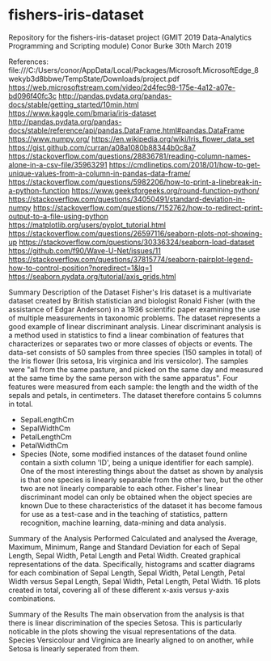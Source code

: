 # fishers-iris-dataset
Repository for the fishers-iris-dataset project (GMIT 2019 Data-Analytics Programming and Scripting module)
Conor Burke 30th March 2019

References:
file:///C:/Users/conor/AppData/Local/Packages/Microsoft.MicrosoftEdge_8wekyb3d8bbwe/TempState/Downloads/project.pdf
https://web.microsoftstream.com/video/2d4fec98-175e-4a12-a07e-bd096f40fc3c
http://pandas.pydata.org/pandas-docs/stable/getting_started/10min.html
https://www.kaggle.com/bmaria/iris-dataset
http://pandas.pydata.org/pandas-docs/stable/reference/api/pandas.DataFrame.html#pandas.DataFrame
https://www.numpy.org/
https://en.wikipedia.org/wiki/Iris_flower_data_set
https://gist.github.com/curran/a08a1080b88344b0c8a7
https://stackoverflow.com/questions/28836781/reading-column-names-alone-in-a-csv-file/35963291
https://cmdlinetips.com/2018/01/how-to-get-unique-values-from-a-column-in-pandas-data-frame/
https://stackoverflow.com/questions/5982206/how-to-print-a-linebreak-in-a-python-function
https://www.geeksforgeeks.org/round-function-python/
https://stackoverflow.com/questions/34050491/standard-deviation-in-numpy
https://stackoverflow.com/questions/7152762/how-to-redirect-print-output-to-a-file-using-python
https://matplotlib.org/users/pyplot_tutorial.html
https://stackoverflow.com/questions/26597116/seaborn-plots-not-showing-up
https://stackoverflow.com/questions/30336324/seaborn-load-dataset
https://github.com/f90/Wave-U-Net/issues/11
https://stackoverflow.com/questions/37815774/seaborn-pairplot-legend-how-to-control-position?noredirect=1&lq=1
https://seaborn.pydata.org/tutorial/axis_grids.html

Summary Description of the Dataset
Fisher's Iris dataset is a multivariate dataset created by British statistician and biologist Ronald Fisher (with the assistance of Edgar Anderson) in a 1936 scientific paper examining the use of multiple measurements in taxonomic problems. The dataset represents a good example of linear discriminant analysis. Linear discriminant analysis is a method used in statistics to find a linear combination of features that characterizes or separates two or more classes of objects or events.
The data-set consists of 50 samples from three species (150 samples in total) of the Iris flower (Iris setosa, Iris virginica and Iris versicolor). The samples were "all from the same pasture, and picked on the same day and measured at the same time by the same person with the same apparatus". 
Four features were measured from each sample: the length and the width of the sepals and petals, in centimeters.
The dataset therefore contains 5 columns in total.
 - SepalLengthCm
 - SepalWidthCm
 - PetalLengthCm
 - PetalWidthCm
 - Species
(Note, some modified instances of the dataset found online contain a sixth column 'ID', being a unique identifier for each sample).
One of the most interesting things about the datset as shown by analysis is that one species is linearly separable from the other two, but the other two are not linearly comparable to each other.  Fisher's linear discriminant model can only be obtained when the object species are known
Due to these characteristics of the dataset it has become famous for use as a test-case and in the teaching of statistics, pattern recognition, machine learning, data-mining and data analysis.

Summary of the Analysis Performed
Calculated and analysed the Average, Maximum, Minimum, Range and Standard Deviation for each of Sepal Length, Sepal Width, Petal Length and Petal Width.
Created graphical representations of the data. Specifically, histograms and scatter diagrams for each combination of Sepal Length, Sepal Width, Petal Length, Petal Width versus Sepal Length, Sepal Width, Petal Length, Petal Width. 16 plots created in total, covering all of these different x-axis versus y-axis combinations.

Summary of the Results
The main observation from the analysis is that there is linear discrimination of the species Setosa. This is particularly noticable in the plots showing the visual representations of the data. Species Versicolour and Virginica are linearly aligned to on another, while Setosa is linearly seperated from them.